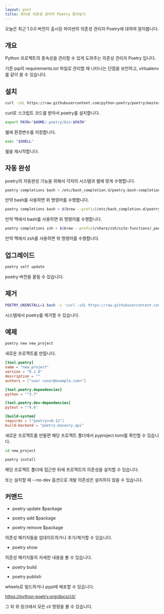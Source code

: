 ```yaml
---
layout: post
title: 파이썬 의존성 관리자 Poetry 알아보기
---
```


오늘은 최근 1.0.0 버전이 출시된 파이썬의 의존성 관리자 Poetry에 대하여 알아봅니다.

## 개요

Python 프로젝트의 종속성을 관리할 수 있게 도와주는 의존성 관리자 Poetry 입니다.

기존 pip의 requirements.txt 파일로 관리할 때 나타나는 단점을 보안하고, virtualenv를 같이 쓸 수 있습니다.

## 설치

```sh
curl -sSL https://raw.githubusercontent.com/python-poetry/poetry/master/get-poetry.py | python
```

curl로 스크립트 코드를 받아서 poetry를 설치합니다.

```sh
export PATH="$HOME/.poetry/bin:$PATH"
```

쉘에 환경변수를 저장합니다.

```sh
exec "$SHELL"
```

쉘을 재시작합니다.

## 자동 완성

poetry의 자동완성 기능을 위해서 각자의 시스템과 쉘에 맞게 수행합니다.

```sh
poetry completions bash > /etc/bash_completion.d/poetry.bash-completion
```

만약 bash를 사용하면 위 명령어를 수행합니다.

```sh
poetry completions bash > $(brew --prefix)/etc/bash_completion.d/poetry.bash-completion
```

만약 맥에서 bash를 사용하면 위 명령어를 수행합니다.

```sh
poetry completions zsh > $(brew --prefix)/share/zsh/site-functions/_poetry
```

만약 맥에서 zsh를 사용하면 위 명령어를 수행합니다.

## 업그레이드

```sh
poetry self update
```

poetry 버전을 올릴 수 있습니다.

## 제거 

```sh
POETRY_UNINSTALL=1 bash -c 'curl -sSL https://raw.githubusercontent.com/sdispater/poetry/master/get-poetry.py | python'
```

시스템에서 poetry를 제거할 수 있습니다.

## 예제

```sh
poetry new new_project  
```

새로운 프로젝트를 만듭니다.

```toml
[tool.poetry]
name = "new_project"
version = "0.1.0"
description = ""
authors = ["user <user@example.com>"]

[tool.poetry.dependencies]
python = "^3.7"

[tool.poetry.dev-dependencies]
pytest = "^4.6"

[build-system]
requires = ["poetry>=0.12"]
build-backend = "poetry.masonry.api"
```

새로운 프로젝트를 만들면 해당 프로젝트 폴더에서 pyproject.toml를 확인할 수 있습니다.

```sh
cd new_project

poetry install
```

해당 프로젝트 폴더에 접근한 뒤에 프로젝트의 의존성을 설치할 수 있습니다.

또는 설치할 때 --no-dev 옵션으로 개발 의존성은 설치하지 않을 수 있습니다.

## 커맨드 

* poetry update $package

* poetry add $package

* poetry remove $package

의존성 패키지들을 업데이트하거나 추가/제거할 수 있습니다.

* poetry show

의존성 패키지들의 자세한 내용을 볼 수 있습니다.

* poetry build

* poetry publish

wheels로 빌드하거나 pypi에 배포할 수 있습니다.

https://python-poetry.org/docs/cli/

그 외 위 링크에서 모든 cli 명령을 볼 수 있습니다.